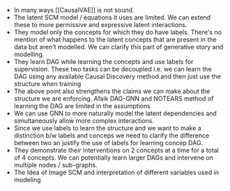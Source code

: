 - In many ways [[CausalVAE]] is not sound.
- The latent SCM model / equations it uses are limited. We can extend these to more permissive and expressive latent interactions.
- They model only the concepts for which they do have labels. There's no mention of what happens to the latent concepts that are present in the data but aren't modelled. We can clarify this part of generative story and modelling.
- They learn DAG while learning the concepts and use labels for supervision. These two tasks can be decoupled i.e. we can learn the DAG using any available Causal Discovery method and then just use the structure when training
- The above point also strengthens the claims we can make about the structure we are enforcing. Afaik DAG-GNN and NOTEARS method of learning the DAG are limited in the assumptions
- We can use GNN to more naturally model the latent dependencies and simultaneously allow more complex interactions.
- Since we use labels to learn the structure and we want to make a distinction b/w labels and conceps we need to clarify the difference between two an justify the use of labels for learning concep DAG.
- They demonstrate their interventions on 2 concepts at a time for a total of 4 concepts. We can potentially learn larger DAGs and intervene on multiple nodes / sub-graphs.
- The Idea of Image SCM and interpretation of different variables used in modeling

